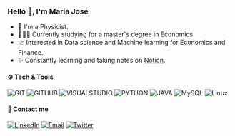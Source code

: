 <h3 align="left">Hello 👋, I'm María José</h3>

- 🌷 I'm a Physicist.
- 👩🏻‍🎓 Currently studying for a master's degree in Economics. 
- 📈 Interested in Data science and Machine learning for Economics and Finance. 
- ✨ Constantly learning and taking notes on [Notion](https://www.notion.so/mariajosemv/c90cb66702a64d4d90f92fc762356642?v=436a938a4b2e45bf86984b55cccc8144).   

 
<div align="left">
<h4 align="left"> ⚙️ Tech & Tools</h4>
 
 
![GIT](http://img.shields.io/badge/-Git-8787ff?style=flat&logo=git&logoColor=white)
![GITHUB](http://img.shields.io/badge/-Github-8787ff?style=flat&logo=github&logoColor=white)
![VISUALSTUDIO](http://img.shields.io/badge/-VS%20Code-8787ff?style=flat&logo=visual%20studio%20code&logoColor=white)
![PYTHON](http://img.shields.io/badge/-Python-8787ff?style=flat&logo=python&logoColor=white)
![JAVA](https://img.shields.io/badge/-Java-8787ff?style=flat&logo=java&logoColor=white)
![MySQL](http://img.shields.io/badge/-MySQL-8787ff?style=flat&logo=mysql&logoColor=white)
![Linux](http://img.shields.io/badge/-Linux-8787ff?style=flat&logo=linux&logoColor=white)


<h4 align="left"> 🎈 Contact me </h4>

<a href="https://www.linkedin.com/in/mariajosemv/" target="_blank"><img alt="LinkedIn" src="https://img.shields.io/badge/-Linkedin-cc6699?logo=linkedin&logoColor=white"></a>    <a href="mailto:mariajosemvv@gmail.com" target="_blank"><img alt="Email" src="https://img.shields.io/badge/-Email-cc6699?logo=gmail&logoColor=white"></a>   <a href="https://www.twitter.com/mariajosemvv" target="_blank"><img alt="Twitter" src="https://img.shields.io/badge/-Twitter-cc6699?logo=twitter&logoColor=white"></a>
